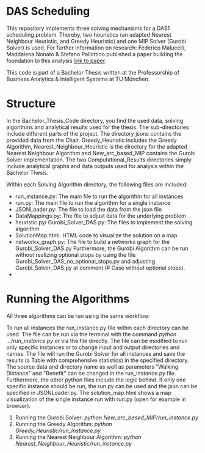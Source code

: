 # DAS Scheduling
This repository implements three solving mechanisms for a DAS1 scheduling problem. Thereby, two heuristics (an adapted
Nearest Neighbour Heuristic, and Greedy Heuristic) and one MIP Solver (Gurobi Solver) is used.
For further information on research: Federico Malucelli, Maddalena Nonato & Stefano Pallottino published a paper building the foundation to this analysis [link to paper](https://link.springer.com/chapter/10.1057/9780230372924_8).

This code is part of a Bachelor Thesis written at the Professorship of Business Analytics & Intelligent Systems at TU München.

# Structure
In the Bachelor_Thesis_Code directory, you find the used data, solving algorithms and analytical results used for the thesis.
The sub-directories include different parts of the project. The directory jsons contains the provided data from the Chair.
Greedy_Heuristic includes the Greedy Algorithm, Nearest_Neighbour_Heuristic is the directory for the adapted Nearest Neighbour Algorithm and New_arc_based_MIP contains the Gurobi Solver implementation. The two Computational_Results directories simply include analytical graphs and data outputs used for analysis within the Bachelor Thesis.

Within each Solving Algorithm directory, the following files are included:
- run_instance.py: The main file to run the algorithm for all instances
- run.py: The main file to run the algorithm for a single instance
- JSONLoader.py: The file to load the data from the json file
- DataMappings.py: The file to adjust data for the underlying problem
- heuristic.py/ Gurobi_Solver_DAS.py: The files to implement the solving algorithm
- SolutionMap.html: HTML code to visualize the solution on a map
- networkx_graph.py: The file to build a networkx graph for the Gurobi_Solver_DAS.py
Furthermore, the Gurobi Algorithm can be run without realizing optional stops by using the file Gurobi_Solver_DAS_no_optional_stops.py and adjusting Gurobi_Solver_DAS.py at comment (# Case without optional stops).
-
# Running the Algorithms
All three algorithms can be run using the same workflow:

To run all instances the run_instance.py file within each directory can be used. The file can be run via the terminal with the command *python .../run_instance.py* or via the file directly. The file can be modified to run only specific instances or to change input and output directories and names. The file will run the Gurobi Solver for all instances and save the results (a Table with comprehensive statistics) in the specified directory. The source data and directory name as well as parameters "Walking Distance" and "Benefit" can be changed in the run_instance.py file. Furthermore, the other python files include the logic behind. If only one specific instance should be run, the run.py can be used and the json can be specified in JSONLoader.py. The solution_map.html shows a map visualization of the single instance run with run.py (open for example in browser).

1. Running the Gurobi Solver: *python New_arc_based_MIP/run_instance.py* 
2. Running the Greedy Algorithm: *python Greedy_Heuristic/run_instance.py* 
3. Running the Nearest Neighbour Algorithm: *python Nearest_Neighbour_Heuristic/run_instance.py* 
